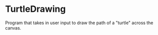 # TurtleDrawing
Program that takes in user input to draw the path of a "turtle" across the canvas. 
